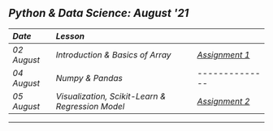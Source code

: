 ## _Python & Data Science: August '21_
| _Date_ | _Lesson_ | |
| :----- | :------- | :-------- |
| _02 August_ |  _Introduction & Basics of Array_ | [_Assignment 1_](files/Assignment_1.ipynb) |
| _04 August_ |  _Numpy & Pandas_ | -------------- |
| _05 August_ |  _Visualization, Scikit-Learn & Regression Model_ | [_Assignment 2_](files/Assignment_2.ipynb) |
---
